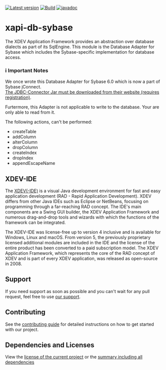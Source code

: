 [![Latest version](https://img.shields.io/maven-central/v/com.xdev-software/xapi-db-sybase)](https://mvnrepository.com/artifact/com.xdev-software/xapi-db-sybase)
[![Build](https://img.shields.io/github/actions/workflow/status/xdev-software/xapi-db-sybase/checkBuild.yml?branch=develop)](https://github.com/xdev-software/xapi-db-sybase/actions/workflows/checkBuild.yml?query=branch%3Adevelop)
[![javadoc](https://javadoc.io/badge2/com.xdev-software/xapi-db-sybase/javadoc.svg)](https://javadoc.io/doc/com.xdev-software/xapi-db-sybase) 
# xapi-db-sybase

The XDEV Application Framework provides an abstraction over database dialects as part of its SqlEngine. This module is the Database Adapter for Sybase which includes the Sybase-specific implementation for database access.

### :information_source: Important Notes

We once wrote this Database Adapter for Sybase 6.0 which is now a part of Sybase jConnect.<br/>
[The JDBC-Connector Jar must be downloaded from their website (requires registration)](https://stackoverflow.com/a/26350230/12336976).

Furtermore, this Adapter is not applicable to write to the database. Your are only able to read from it.

The following actions, can't be performed:
- createTable
- addColumn
- alterColumn
- dropColumn
- createIndex
- dropIndex
- appendEscapeName

## XDEV-IDE
The [XDEV(-IDE)](https://xdev.software/en/products/swing-builder) is a visual Java development environment for fast and easy application development (RAD - Rapid Application Development). XDEV differs from other Java IDEs such as Eclipse or NetBeans, focusing on programming through a far-reaching RAD concept. The IDE's main components are a Swing GUI builder, the XDEV Application Framework and numerous drag-and-drop tools and wizards with which the functions of the framework can be integrated.

The XDEV-IDE was license-free up to version 4 inclusive and is available for Windows, Linux and macOS. From version 5, the previously proprietary licensed additional modules are included in the IDE and the license of the entire product has been converted to a paid subscription model. The XDEV Application Framework, which represents the core of the RAD concept of XDEV and is part of every XDEV application, was released as open-source in 2008.

## Support
If you need support as soon as possible and you can't wait for any pull request, feel free to use [our support](https://xdev.software/en/services/support).

## Contributing
See the [contributing guide](./CONTRIBUTING.md) for detailed instructions on how to get started with our project.

## Dependencies and Licenses
View the [license of the current project](LICENSE) or the [summary including all dependencies](https://xdev-software.github.io/xapi-db-sybase/dependencies/)

